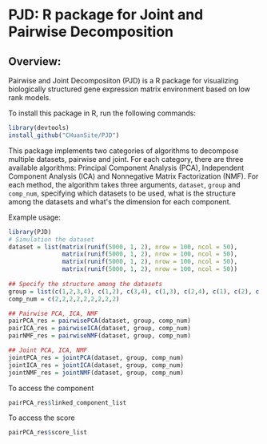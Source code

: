 # PJD: R package for Joint and Pairwise Decomposition

## Overview:

Pairwise and Joint Decomposiiton (PJD) is a R package for visualizing biologically structured gene expression matrix environment based on low rank models.

To install this package in R, run the following commands:

```R
library(devtools)
install_github("CHuanSite/PJD")
```

This package implements two categories of algorithms to decompose multiple datasets, pairwise and joint. For each category, there are three available algorithms: Principal Component Analysis (PCA), Independent Component Analysis (ICA) and Nonnegative Matrix Factorization (NMF). For each method, the algorithm takes three arguments, `dataset`, `group` and `comp_num`, specifying which datasets to be used, what is the structure among the datasets and what's the dimension for each component.

Example usage:

```R
library(PJD)
# Simulation the dataset
dataset = list(matrix(runif(5000, 1, 2), nrow = 100, ncol = 50),
               matrix(runif(5000, 1, 2), nrow = 100, ncol = 50),
               matrix(runif(5000, 1, 2), nrow = 100, ncol = 50),
               matrix(runif(5000, 1, 2), nrow = 100, ncol = 50))
               
## Specify the structure among the datasets
group = list(c(1,2,3,4), c(1,2), c(3,4), c(1,3), c(2,4), c(1), c(2), c(3), c(4))
comp_num = c(2,2,2,2,2,2,2,2,2)

## Pairwise PCA, ICA, NMF
pairPCA_res = pairwisePCA(dataset, group, comp_num)
pairICA_res = pairwiseICA(dataset, group, comp_num)
pairNMF_res = pairwiseNMF(dataset, group, comp_num)

## Joint PCA, ICA, NMF
jointPCA_res = jointPCA(dataset, group, comp_num)
jointICA_res = jointICA(dataset, group, comp_num)
jointNMF_res = jointNMF(dataset, group, comp_num)
```

To access the component
```R
pairPCA_res$linked_component_list
```

To access the score
```R
pairPCA_res$score_list
```
